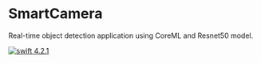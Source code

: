 # SmartCamera
Real-time object detection application using CoreML and Resnet50 model.

[![swift 4.2.1](https://img.shields.io/badge/swift-4.2.1-blue.svg)](https://swift.org/download/#releases)
